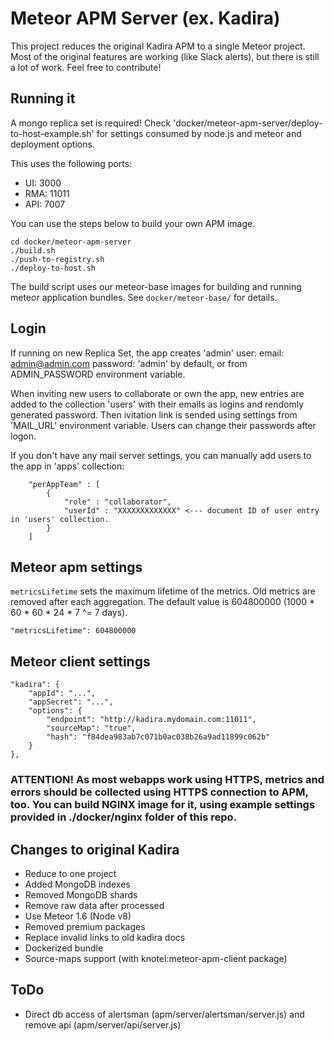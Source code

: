 # Meteor APM Server (ex. Kadira)

This project reduces the original Kadira APM to a single Meteor project.
Most of the original features are working (like Slack alerts), but there is still a lot of work.
Feel free to contribute!

## Running it

A mongo replica set is required!
Check 'docker/meteor-apm-server/deploy-to-host-example.sh' for settings consumed by node.js and meteor and deployment options.

This uses the following ports:

* UI: 3000
* RMA: 11011
* API: 7007

You can use the steps below to build your own APM image.
```
cd docker/meteor-apm-server
./build.sh
./push-to-registry.sh
./deploy-to-host.sh
```
The build script uses our meteor-base images for building and running meteor application bundles. See `docker/meteor-base/` for details.

## Login

If running on new Replica Set, the app creates 'admin' user:
email: admin@admin.com
password: 'admin' by default, or from ADMIN_PASSWORD environment variable.

When inviting new users to collaborate or own the app, new entries are added to the collection 'users' with their emails as logins and rendomly generated password. Then ivitation link is sended using settings from 'MAIL_URL' environment variable. Users can change their passwords after logon.

If you don't have any mail server settings, you can manually add users to the app in 'apps' collection:
```
    "perAppTeam" : [ 
        {
            "role" : "collaborator",
            "userId" : "XXXXXXXXXXXXX" <--- document ID of user entry in 'users' collection.
        }
    ]
```


## Meteor apm settings
`metricsLifetime` sets the maximum lifetime of the metrics. Old metrics are removed after each aggregation.
The default value is 604800000 (1000 * 60 * 60 * 24 * 7 ^= 7 days).

```
"metricsLifetime": 604800000
```

## Meteor client settings
```
"kadira": {
    "appId": "...",
    "appSecret": "...",
    "options": {
        "endpoint": "http://kadira.mydomain.com:11011",
        "sourceMap": "true",
        "hash": "f84dea983ab7c071b0ac038b26a9ad11899c062b"
    }
},
```
### ATTENTION! As most webapps work using HTTPS, metrics and errors should be collected using HTTPS connection to APM, too. You can build NGINX image for it, using example settings provided in ./docker/nginx folder of this repo.

## Changes to original Kadira

* Reduce to one project
* Added MongoDB indexes
* Removed MongoDB shards
* Remove raw data after processed
* Use Meteor 1.6 (Node v8)
* Removed premium packages
* Replace invalid links to old kadira docs
* Dockerized bundle
* Source-maps support (with knotel:meteor-apm-client package)

## ToDo

* Direct db access of alertsman (apm/server/alertsman/server.js) and remove api (apm/server/api/server.js)
